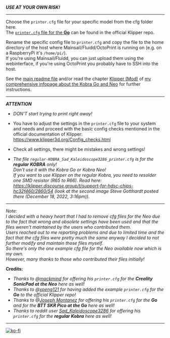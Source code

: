 ***USE AT YOUR OWN RISK!***

---

Choose the `printer.cfg` file for your specific model from the cfg folder here.  
The [`printer.cfg` file for the **Go**](https://github.com/Klipper3d/klipper/blob/master/config/printer-anycubic-kobra-go-2022.cfg) can be found in the official Klipper repo. 


Rename the specific config file to `printer.cfg` and copy the file to the home directory of the host where Mainsail/Fluidd/OctoPrint is running on (e.g. on a RaspberryPi it's `/home/pi/`).  
If you're using Mainsail/Fluidd, you can just upload them using the webinterface, if you're using OctoPrint you probably have to SSH into the host.

See the [main readme file](../README.md) and/or read the chapter [Klipper (Mod)](https://1coderookie.github.io/KobraGoNeoInsights/firmware/fw_klipper/) of [my comprehensive infopage about the Kobra Go and Neo](https://1coderookie.github.io/KobraGoNeoInsights/) for further instructions.

---

***ATTENTION***   

- *DON'T start trying to print right away!*    
- You have to adjust the settings in the `printer.cfg` file to your system and needs and proceed with the basic config checks mentioned in the official documentation of Klipper: https://www.klipper3d.org/Config_checks.html    
- Check all settings, there might be mistakes and wrong settings!

- *The file `regular-KOBRA_Sad_Kaleidoscope3286_printer.cfg` is for the ***regular KOBRA*** only!*  
  *Don't use it with the Kobra Go or Kobra Neo!*  
  *If you want to use Klipper on the regular Kobra, you need to resolder one SMD resistor (R65 to R66). Read here: https://klipper.discourse.group/t/support-for-hdsc-chips-hc32f460/2860/54 (look at the second image Steve Gotthardt posted there (December 18, 2022, 3:16pm)).* 


---  

*Note:*    
*I decided with a heavy heart that I had to remove cfg files for the Neo due to the fact that wrong and obsolete settings have been used and that the files weren't maintained by the users who contributed them.*  
*Users reached out to me reporting problems and due to limited time and the fact that the cfg files were pretty much the same anyway I decided to not further modify and maintain those files myself.*  
*So there's only the one example cfg file for the Neo available now which is my own.*     
*However, many thanks to those who contributed their files initially!*   

**Credits:**  
- *Thanks to @[mackmind](https://github.com/mackmind) for offering his `printer.cfg` for the **Creality SonicPad at the Neo** here as well!*  
- *Thanks to @[xpeng121](https://www.reddit.com/user/xpeng121/) for having added the example `printer.cfg` for the **Go** to the official Klipper repo!*   
- *Thanks to @[Joseph Montanez](https://github.com/joseph-montanez) for offering his `printer.cfg` for the **Go** and for the **BTT SKR Pico at the Go** here as well!*
- *Thanks to reddit user [Sad_Kaleidoscope3286](https://reddit.com/user/Sad_Kaleidoscope3286) for offering his `printer.cfg` for the **regular Kobra** here as well!*  

---

[![ko-fi](https://ko-fi.com/img/githubbutton_sm.svg)](https://ko-fi.com/U6U5NPB51)  
